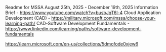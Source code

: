 Readme for MSSA August 25th, 2025 - December 19th, 2025
Information Brief - https://www.youtube.com/watch?v=busbJqT6l-4
Cloud Application Development (CAD) - https://military.microsoft.com/mssa/choose-your-learning-path/
CAD-Software Development Fundamentals - https://www.linkedin.com/learning/paths/software-development-fundamentals  

https://learn.microsoft.com/en-us/collections/5dmofode0xjew6